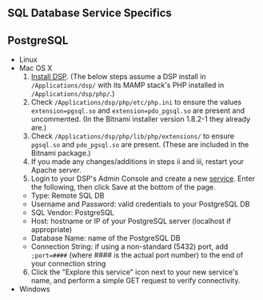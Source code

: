 ## <a name="top"></a>SQL Database Service Specifics

## <a name="postgresql"></a>PostgreSQL

* Linux
* Mac OS X
  1. [Install DSP](Install-Mac-OS-X). (The below steps assume a DSP install in `/Applications/dsp/` with its MAMP stack's PHP installed in `/Applications/dsp/php/`.)
  2. Check `/Applications/dsp/php/etc/php.ini` to ensure the values `extension=pgsql.so` and `extension=pdo_pgsql.so` are present and uncommented. (In the Bitnami installer version 1.8.2-1 they already are.)
  3. Check `/Applications/dsp/php/lib/php/extensions/` to ensure `pgsql.so` and `pdo_pgsql.so` are present. (These are included in the Bitnami package.)
  4. If you made any changes/additions in steps ii and iii, restart your Apache server.
  5. Login to your DSP's Admin Console and create a new [service](Services). Enter the following, then click Save at the bottom of the page.
    * Type: Remote SQL DB
    * Username and Password: valid credentials to your PostgreSQL DB
    * SQL Vendor: PostgreSQL
    * Host: hostname or IP of your PostgreSQL server (localhost if appropriate)
    * Database Name: name of the PostgreSQL DB
    * Connection String: if using a non-standard (5432) port, add `;port=####` (where #### is the actual port number) to the end of your connection string
  6. Click the "Explore this service" icon next to your new service's name, and perform a simple GET request to verify connectivity.
* Windows